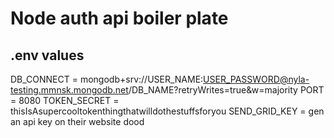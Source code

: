 # Node auth api boiler plate 

## .env values
DB_CONNECT = mongodb+srv://USER_NAME:USER_PASSWORD@nyla-testing.mmnsk.mongodb.net/DB_NAME?retryWrites=true&w=majority 
PORT = 8080
TOKEN_SECRET = thisIsAsupercooltokenthingthatwilldothestuffsforyou
SEND_GRID_KEY = gen an api key on their website dood
